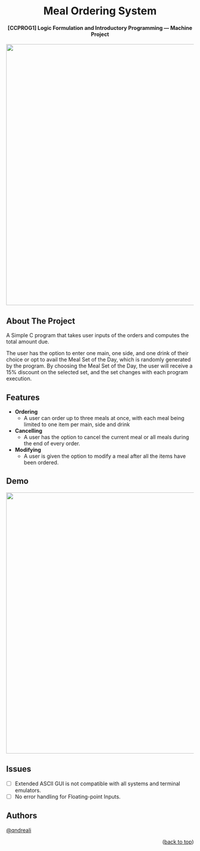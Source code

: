 <a name="readme-top"></a>
<h1 align="center">Meal Ordering System</h3>
<h4 align="center"> [CCPROG1] Logic Formulation and Introductory Programming — Machine Project</h4>
<div align="center"> <img src = "https://user-images.githubusercontent.com/132218960/235395134-aeb6fd6c-18be-4ebc-bc78-e1ae812dd704.png" width = "700"></div>

## About The Project

A Simple C program that takes user inputs of the orders and computes the total amount due.

The user has the option to enter one main, one side, and one drink of their choice or opt to avail the Meal Set of the Day, which is randomly generated by the program. By choosing the Meal Set of the Day, the user will receive a 15% discount on the selected set, and the set changes with each program execution.

## Features
- **Ordering** 
	- A user can order up to three meals at once, with each meal being limited to one item per main, side and drink
- **Cancelling** 
	- A user has the option to cancel the current meal or all meals during the end of every order.
- **Modifying** 
	- A user is given the option to modify a meal after all the items have been ordered.

## Demo
<img src = "https://user-images.githubusercontent.com/132218960/235575968-c096c014-2c0a-42b2-a84d-031f68c51cce.gif" width = "700">

## Issues
- [ ] Extended ASCII GUI is not compatible with all systems and terminal emulators.
 - [ ] No error handling for Floating-point Inputs. 

## Authors
[@qndreali](https://github.com/qndreali)
 
<p align="right">(<a href="#readme-top">back to top</a>)</p>
